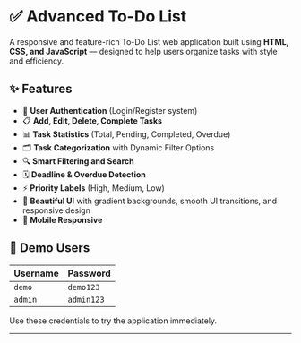 # ✅ Advanced To-Do List

A responsive and feature-rich To-Do List web application built using **HTML, CSS, and JavaScript** — designed to help users organize tasks with style and efficiency.

## ✨ Features

- 🔐 **User Authentication** (Login/Register system)
- 📋 **Add, Edit, Delete, Complete Tasks**
- 📊 **Task Statistics** (Total, Pending, Completed, Overdue)
- 🗂️ **Task Categorization** with Dynamic Filter Options
- 🔍 **Smart Filtering and Search**
- 🗓️ **Deadline & Overdue Detection**
- ⚡ **Priority Labels** (High, Medium, Low)
- 🎨 **Beautiful UI** with gradient backgrounds, smooth UI transitions, and responsive design
- 📱 **Mobile Responsive**

## 🧪 Demo Users

| Username | Password |
|----------|----------|
| `demo`   | `demo123` |
| `admin`  | `admin123` |

Use these credentials to try the application immediately.

---


